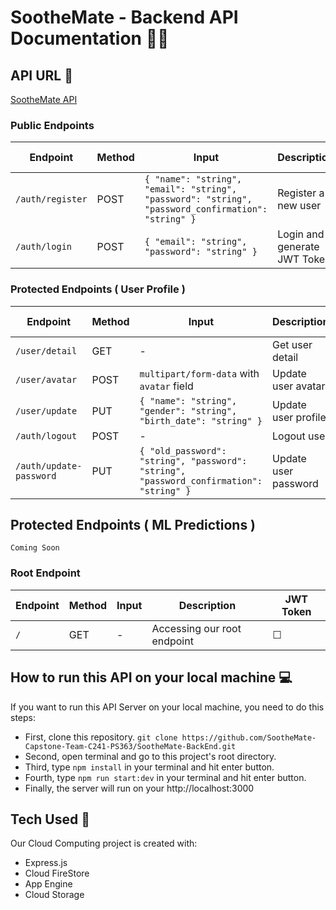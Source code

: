 # SootheMate - Backend API Documentation 🧑‍💻

## API URL 🔗
[SootheMate API](https://soothemate-capstone.et.r.appspot.com/)

### Public Endpoints

| Endpoint | Method | Input | Description | JWT Token |
| --- | --- | --- | --- | --- |
| `/auth/register` | POST | `{ "name": "string", "email": "string", "password": "string", "password_confirmation": "string" }` | Register a new user | &#9744; |
| `/auth/login` | POST | `{ "email": "string", "password": "string" }` | Login and generate JWT Token | &#9744; |

### Protected Endpoints ( User Profile )

| Endpoint | Method | Input | Description | JWT Token |
| --- | --- | --- | --- | --- |
| `/user/detail` | GET | - | Get user detail | &#9745; |
| `/user/avatar` | POST | `multipart/form-data` with `avatar` field | Update user avatar | &#9745; |
| `/user/update` | PUT | `{ "name": "string", "gender": "string", "birth_date": "string" }` | Update user profile | &#9745; |
| `/auth/logout` | POST | - | Logout user | &#9745; |
| `/auth/update-password` | PUT | `{ "old_password": "string", "password": "string", "password_confirmation": "string" }` | Update user password | &#9745; |

## Protected Endpoints ( ML Predictions )
` Coming Soon `

### Root Endpoint

| Endpoint | Method | Input | Description | JWT Token |
| --- | --- | --- | --- | --- |
| `/` | GET | - | Accessing our root endpoint | &#9744; |

## How to run this API on your local machine 💻
If you want to run this API Server on your local machine, you need to do this steps:
- First, clone this repository. `git clone https://github.com/SootheMate-Capstone-Team-C241-PS363/SootheMate-BackEnd.git`
- Second, open terminal and go to this project's root directory.
- Third, type `npm install` in your terminal and hit enter button.
- Fourth, type `npm run start:dev` in your terminal and hit enter button.
- Finally, the server will run on your http://localhost:3000

## Tech Used 🔧
Our Cloud Computing project is created with:
* Express.js
* Cloud FireStore
* App Engine
* Cloud Storage